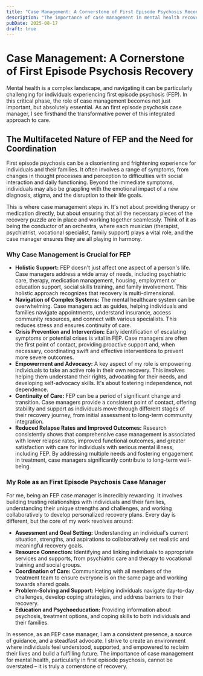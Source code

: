```yaml
---
title: "Case Management: A Cornerstone of First Episode Psychosis Recovery"
description: "The importance of case management in mental health recovery."
pubDate: 2025-08-17
draft: true
---
```


# Case Management: A Cornerstone of First Episode Psychosis Recovery

Mental health is a complex landscape, and navigating it can be particularly challenging for individuals experiencing first episode psychosis (FEP). In this critical phase, the role of case management becomes not just important, but absolutely essential. As an first episode psychosis case manager, I see firsthand the transformative power of this integrated approach to care.

## The Multifaceted Nature of FEP and the Need for Coordination

First episode psychosis can be a disorienting and frightening experience for individuals and their families. It often involves a range of symptoms, from changes in thought processes and perception to difficulties with social interaction and daily functioning. Beyond the immediate symptoms, individuals may also be grappling with the emotional impact of a new diagnosis, stigma, and the disruption to their life goals.

This is where case management steps in. It's not about providing therapy or medication directly, but about ensuring that all the necessary pieces of the recovery puzzle are in place and working together seamlessly. Think of it as being the conductor of an orchestra, where each musician (therapist, psychiatrist, vocational specialist, family support) plays a vital role, and the case manager ensures they are all playing in harmony.

### Why Case Management is Crucial for FEP

* **Holistic Support:** FEP doesn't just affect one aspect of a person's life. Case managers address a wide array of needs, including psychiatric care, therapy, medication management, housing, employment or education support, social skills training, and family involvement. This holistic approach recognizes that recovery is multi-dimensional.
* **Navigation of Complex Systems:** The mental healthcare system can be overwhelming. Case managers act as guides, helping individuals and families navigate appointments, understand insurance, access community resources, and connect with various specialists. This reduces stress and ensures continuity of care.
* **Crisis Prevention and Intervention:** Early identification of escalating symptoms or potential crises is vital in FEP. Case managers are often the first point of contact, providing proactive support and, when necessary, coordinating swift and effective interventions to prevent more severe outcomes.
* **Empowerment and Advocacy:** A key aspect of my role is empowering individuals to take an active role in their own recovery. This involves helping them understand their rights, advocating for their needs, and developing self-advocacy skills. It's about fostering independence, not dependence.
* **Continuity of Care:** FEP can be a period of significant change and transition. Case managers provide a consistent point of contact, offering stability and support as individuals move through different stages of their recovery journey, from initial assessment to long-term community integration.
* **Reduced Relapse Rates and Improved Outcomes:** Research consistently shows that comprehensive case management is associated with lower relapse rates, improved functional outcomes, and greater satisfaction with care for individuals with serious mental illness, including FEP. By addressing multiple needs and fostering engagement in treatment, case managers significantly contribute to long-term well-being.

### My Role as an First Episode Psychosis Case Manager

For me, being an FEP case manager is incredibly rewarding. It involves building trusting relationships with individuals and their families, understanding their unique strengths and challenges, and working collaboratively to develop personalized recovery plans. Every day is different, but the core of my work revolves around:

* **Assessment and Goal Setting:** Understanding an individual's current situation, strengths, and aspirations to collaboratively set realistic and meaningful recovery goals.
* **Resource Connection:** Identifying and linking individuals to appropriate services and supports, from psychiatric care and therapy to vocational training and social groups.
* **Coordination of Care:** Communicating with all members of the treatment team to ensure everyone is on the same page and working towards shared goals.
* **Problem-Solving and Support:** Helping individuals navigate day-to-day challenges, develop coping strategies, and address barriers to their recovery.
* **Education and Psychoeducation:** Providing information about psychosis, treatment options, and coping skills to both individuals and their families.

In essence, as an FEP case manager, I am a consistent presence, a source of guidance, and a steadfast advocate. I strive to create an environment where individuals feel understood, supported, and empowered to reclaim their lives and build a fulfilling future. The importance of case management for mental health, particularly in first episode psychosis, cannot be overstated – it is truly a cornerstone of recovery.
